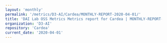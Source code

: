 ```yaml
---
layout: 'monthly'
permalink: '/metrics/D3-AI/Cardea/MONTHLY-REPORT-2020-04-01/'
title: 'DAI Lab OSS Metrics Metrics report for Cardea | MONTHLY-REPORT-2020-04-01'
organization: 'D3-AI'
repository: 'Cardea'
current_date: '2020-04-01'
---
```

